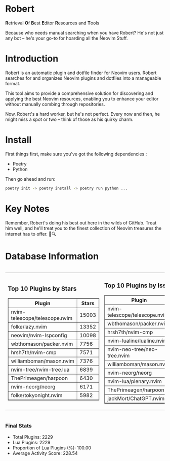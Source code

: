 # Robert

**R**etrieval
**O**f
**B**est
**E**ditor
**R**esources and
**T**ools

Because who needs manual searching when you have Robert?
He's not just any bot – he's your go-to for hoarding all the Neovim Stuff.

# Introduction
Robert is an automatic plugin and dotfile finder for Neovim users. Robert searches for and organizes Neovim plugins and dotfiles into a manageable format.

This tool aims to provide a comprehensive solution for discovering and applying the best Neovim resources, enabling you to enhance your editor without manually combing through repositories.

Now, Robert's a hard worker, but he's not perfect. Every now and then, he might miss a spot or two – think of those as his quirky charm. 

# Install
 First things first, make sure you've got the following dependencies :
  - Poetry 
  - Python 

Then go ahead and run:

```bash
poetry init -> poetry install -> poetry run python ...
```
# Key Notes

Remember, Robert's doing his best out here in the wilds of GitHub. Treat him well, and he'll treat you to the finest collection of Neovim treasures the internet has to offer. 🎩🔍


# Database Information

<div style='display:flex;flex-direction:row;justify-content:space-between;'><table><tr><td><h3>Top 10 Plugins by Stars</h3><table border="1"><tr><th>Plugin</th><th>Stars</th></tr><tr><td>nvim-telescope/telescope.nvim</td><td>15003</td></tr><tr><td>folke/lazy.nvim</td><td>13352</td></tr><tr><td>neovim/nvim-lspconfig</td><td>10098</td></tr><tr><td>wbthomason/packer.nvim</td><td>7756</td></tr><tr><td>hrsh7th/nvim-cmp</td><td>7571</td></tr><tr><td>williamboman/mason.nvim</td><td>7376</td></tr><tr><td>nvim-tree/nvim-tree.lua</td><td>6839</td></tr><tr><td>ThePrimeagen/harpoon</td><td>6430</td></tr><tr><td>nvim-neorg/neorg</td><td>6171</td></tr><tr><td>folke/tokyonight.nvim</td><td>5982</td></tr></table></td><td><h3>Top 10 Plugins by Issues</h3><table border="1"><tr><th>Plugin</th><th>Issues</th></tr><tr><td>nvim-telescope/telescope.nvim</td><td>341</td></tr><tr><td>wbthomason/packer.nvim</td><td>306</td></tr><tr><td>hrsh7th/nvim-cmp</td><td>262</td></tr><tr><td>nvim-lualine/lualine.nvim</td><td>212</td></tr><tr><td>nvim-neo-tree/neo-tree.nvim</td><td>208</td></tr><tr><td>williamboman/mason.nvim</td><td>176</td></tr><tr><td>nvim-neorg/neorg</td><td>175</td></tr><tr><td>nvim-lua/plenary.nvim</td><td>134</td></tr><tr><td>ThePrimeagen/harpoon</td><td>115</td></tr><tr><td>jackMort/ChatGPT.nvim</td><td>106</td></tr></table></td><td><h3>Top 10 Plugins by Forks</h3><table border="1"><tr><th>Plugin</th><th>Forks</th></tr><tr><td>neovim/nvim-lspconfig</td><td>2039</td></tr><tr><td>nvim-telescope/telescope.nvim</td><td>818</td></tr><tr><td>nvim-tree/nvim-tree.lua</td><td>604</td></tr><tr><td>nvim-lualine/lualine.nvim</td><td>458</td></tr><tr><td>folke/tokyonight.nvim</td><td>396</td></tr><tr><td>hrsh7th/nvim-cmp</td><td>378</td></tr><tr><td>ThePrimeagen/harpoon</td><td>354</td></tr><tr><td>folke/lazy.nvim</td><td>320</td></tr><tr><td>jackMort/ChatGPT.nvim</td><td>308</td></tr><tr><td>nvimdev/lspsaga.nvim</td><td>287</td></tr></table></td></tr></table></div>

### Final Stats
- Total Plugins: 2229
- Lua Plugins: 2229
- Proportion of Lua Plugins (%): 100.00
- Average Activity Score: 228.54
